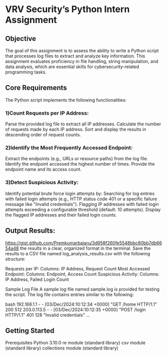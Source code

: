 # VRV Security’s Python Intern Assignment

## Objective
The goal of this assignment is to assess the ability to write a Python script that processes log files to extract and analyze key information. This assignment evaluates proficiency in file handling, string manipulation, and data analysis, which are essential skills for cybersecurity-related programming tasks.

## Core Requirements
The Python script implements the following functionalities:

### 1)Count Requests per IP Address:
Parse the provided log file to extract all IP addresses.
Calculate the number of requests made by each IP address.
Sort and display the results in descending order of request counts.

### 2)Identify the Most Frequently Accessed Endpoint:
Extract the endpoints (e.g., URLs or resource paths) from the log file.
Identify the endpoint accessed the highest number of times.
Provide the endpoint name and its access count.

### 3)Detect Suspicious Activity:
Identify potential brute force login attempts by:
Searching for log entries with failed login attempts (e.g., HTTP status code 401 or a specific failure message like "Invalid credentials").
Flagging IP addresses with failed login attempts exceeding a configurable threshold (default: 10 attempts).
Display the flagged IP addresses and their failed login counts.

## Output Results:
<script src="https://gist.github.com/Premkumarbajaru/3d958f260fe5548bbc80bb7db6654a48.js"></script>
https://gist.github.com/Premkumarbajaru/3d958f260fe5548bbc80bb7db6654a48
the results in a clear, organized format in the terminal.
Save the results to a CSV file named log_analysis_results.csv with the following structure:

Requests per IP: Columns: IP Address, Request Count
Most Accessed Endpoint: Columns: Endpoint, Access Count
Suspicious Activity: Columns: IP Address, Failed Login Count

Sample Log File
A sample log file named sample.log is provided for testing the script. The log file contains entries similar to the following:

bash
192.168.1.1 - - [03/Dec/2024:10:12:34 +0000] "GET /home HTTP/1.1" 200 512
203.0.113.5 - - [03/Dec/2024:10:12:35 +0000] "POST /login HTTP/1.1" 401 128 "Invalid credentials"
...


## Getting Started
Prerequisites
Python 3.10.0
re module (standard library)
csv module (standard library)
collections module (standard library)

